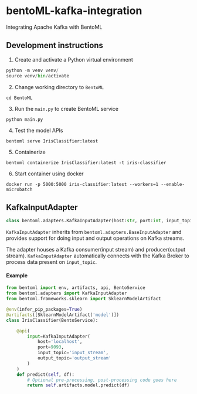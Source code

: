 # bentoML-kafka-integration
Integrating Apache Kafka with BentoML

## Development instructions

1. Create and activate a Python virtual environment

```python
python -m venv venv/
source venv/bin/activate
```

2. Change working directory to `BentoML`

```
cd BentoML
```

3. Run the `main.py` to create BentoML service

```
python main.py

```

4. Test the model APIs

```
bentoml serve IrisClassifier:latest
```

5. Containerize

```
bentoml containerize IrisClassifier:latest -t iris-classifier
```

6. Start container using docker

```
docker run -p 5000:5000 iris-classifier:latest --workers=1 --enable-microbatch
```

## KafkaInputAdapter

```python
class bentoml.adapters.KafkaInputAdapter(host:str, port:int, input_topic:str, output_topic:str)
```

`KafkaInputAdapter` inherits from `bentoml.adapters.BaseInputAdapter` and provides
support for doing input and output operations on Kafka streams.

The adapter houses a Kafka consumer(input stream) and producer(output stream). `KafkaInputAdapter`
automatically connects with the Kafka Broker to process data present on `input_topic`.

#### Example

```python
from bentoml import env, artifacts, api, BentoService
from bentoml.adapters import KafkaInputAdapter
from bentoml.frameworks.sklearn import SklearnModelArtifact

@env(infer_pip_packages=True)
@artifacts([SklearnModelArtifact('model')])
class IrisClassifier(BentoService):

    @api(
        input=KafkaInputAdapter(
            host='localhost',
            port=9093,
            input_topic='input_stream',
            output_topic='output_stream'
        )
    )
    def predict(self, df):
        # Optional pre-processing, post-processing code goes here
        return self.artifacts.model.predict(df)

```
